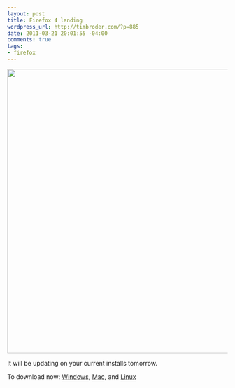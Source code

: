 ```yaml
--- 
layout: post
title: Firefox 4 landing
wordpress_url: http://timbroder.com/?p=885
date: 2011-03-21 20:01:55 -04:00
comments: true
tags: 
- firefox
---
```

<img class="alignnone" title="http://content.screencast.com/users/broderboy/folders/Jing/media/f18ea796-51be-45a3-b4f7-58a8b1104c99/2011-03-21_1559.png" src="http://content.screencast.com/users/broderboy/folders/Jing/media/f18ea796-51be-45a3-b4f7-58a8b1104c99/2011-03-21_1559.png" alt="" width="777" height="651" />

It will be updating on your current installs tomorrow.

To download now: <a href="http://fileforum.betanews.com/detail/Mozilla-Firefox-v4-for-Windows/1032985422/16">Windows</a>, <a href="http://fileforum.betanews.com/detail/Mozilla-Firefox-v4-for-Mac-OS-X/1032985422/17">Mac</a>, and <a href="http://fileforum.betanews.com/detail/Mozilla-Firefox-v4-for-Linux/1032985422/18">Linux</a>
